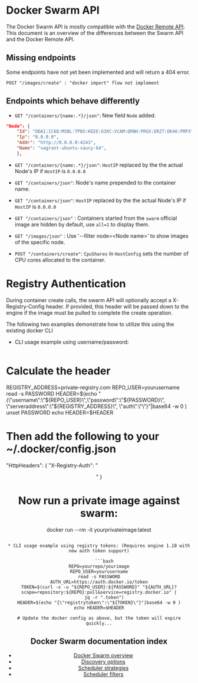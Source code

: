 <!--[metadata]>
+++
aliases = ["api/swarm-api/", "/swarm/api/"]
title = "Docker Swarm API"
description = "Swarm API"
keywords = ["docker, swarm, clustering,  api"]
[menu.main]
parent="workw_swarm"
weight=99
+++
<![end-metadata]-->

# Docker Swarm API

The Docker Swarm API is mostly compatible with the [Docker Remote API](https://docs.docker.com/reference/api/docker_remote_api/). This document is an overview of the differences between the Swarm API and the Docker Remote API.

## Missing endpoints

Some endpoints have not yet been implemented and will return a 404 error.

```
POST "/images/create" : "docker import" flow not implement
```

## Endpoints which behave differently

* `GET "/containers/{name:.*}/json"`: New field `Node` added:

```json
"Node": {
	"Id": "ODAI:IC6Q:MSBL:TPB5:HIEE:6IKC:VCAM:QRNH:PRGX:ERZT:OK46:PMFX",
	"Ip": "0.0.0.0",
	"Addr": "http://0.0.0.0:4243",
	"Name": "vagrant-ubuntu-saucy-64",
    },
```
* `GET "/containers/{name:.*}/json"`: `HostIP` replaced by the the actual Node's IP if `HostIP` is `0.0.0.0`

* `GET "/containers/json"`: Node's name prepended to the container name.

* `GET "/containers/json"`: `HostIP` replaced by the the actual Node's IP if `HostIP` is `0.0.0.0`

* `GET "/containers/json"` : Containers started from the `swarm` official image are hidden by default, use `all=1` to display them.

* `GET "/images/json"` : Use '--filter node=\<Node name\>' to show images of the specific node.

* `POST "/containers/create"`: `CpuShares` in `HostConfig` sets the number of CPU cores allocated to the container.

# Registry Authentication

During container create calls, the swarm API will optionally accept a X-Registry-Config header.
If provided, this header will be passed down to the engine if the image must be pulled
to complete the create operation.

The following two examples demonstrate how to utilize this using the existing docker CLI

* CLI usage example using username/password:

    ```bash
# Calculate the header
REGISTRY_ADDRESS=private-registry.com
REPO_USER=yourusername
read -s PASSWORD
HEADER=$(echo "{\"username\":\"${REPO_USER}\",\"password\":\"${PASSWORD}\", \"serveraddress\":\"${REGISTRY_ADDRESS}\", \"auth\":\"\"}"|base64 -w 0 )
unset PASSWORD
echo HEADER=$HEADER

# Then add the following to your ~/.docker/config.json
"HttpHeaders": {
    "X-Registry-Auth": "<HEADER string from above>"
}

# Now run a private image against swarm:
docker run --rm -it yourprivateimage:latest
```

* CLI usage example using registry tokens: (Requires engine 1.10 with new auth token support)

    ```bash
REPO=yourrepo/yourimage
REPO_USER=yourusername
read -s PASSWORD
AUTH_URL=https://auth.docker.io/token
TOKEN=$(curl -s -u "${REPO_USER}:${PASSWORD}" "${AUTH_URL}?scope=repository:${REPO}:pull&service=registry.docker.io" |
    jq -r ".token")
HEADER=$(echo "{\"registrytoken\":\"${TOKEN}\"}"|base64 -w 0 )
echo HEADER=$HEADER

# Update the docker config as above, but the token will expire quickly...
```


## Docker Swarm documentation index

- [Docker Swarm overview](https://docs.docker.com/swarm/)
- [Discovery options](https://docs.docker.com/swarm/discovery/)
- [Scheduler strategies](https://docs.docker.com/swarm/scheduler/strategy/)
- [Scheduler filters](https://docs.docker.com/swarm/scheduler/filter/)

